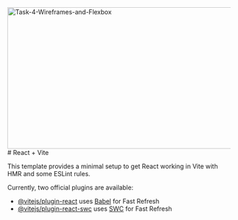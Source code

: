 <img src="https://socialify.git.ci/zibusisojnduna/Task-4-Wireframes-and-Flexbox/image?language=1&owner=1&name=1&stargazers=1&theme=Light" alt="Task-4-Wireframes-and-Flexbox" width="640" height="320" />
# React + Vite

This template provides a minimal setup to get React working in Vite with HMR and some ESLint rules.

Currently, two official plugins are available:

- [@vitejs/plugin-react](https://github.com/vitejs/vite-plugin-react/blob/main/packages/plugin-react/README.md) uses [Babel](https://babeljs.io/) for Fast Refresh
- [@vitejs/plugin-react-swc](https://github.com/vitejs/vite-plugin-react-swc) uses [SWC](https://swc.rs/) for Fast Refresh
